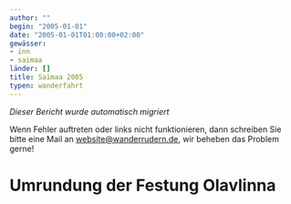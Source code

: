 ```yaml
---
author: ""
begin: "2005-01-01"
date: "2005-01-01T01:00:00+02:00"
gewässer:
- inn
- saimaa
länder: []
title: Saimaa 2005
typen: wanderfahrt
---
```



*Dieser Bericht wurde automatisch migriert*

Wenn Fehler auftreten oder links nicht funktionieren, dann schreiben Sie bitte eine Mail an website@wanderrudern.de, wir beheben das Problem gerne!



# Umrundung der Festung Olavlinna


